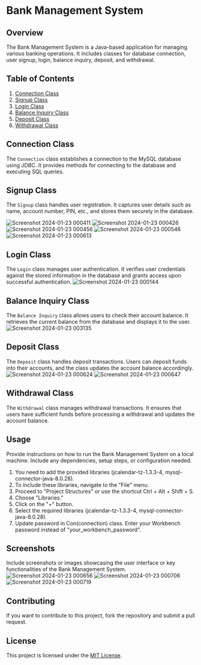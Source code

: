 # Bank Management System
## Overview

The Bank Management System is a Java-based application for managing various banking operations. It includes classes for database connection, user signup, login, balance inquiry, deposit, and withdrawal.

## Table of Contents
1. [Connection Class](#connection-class)
2. [Signup Class](#signup-class)
3. [Login Class](#login-class)
4. [Balance Inquiry Class](#balance-inquiry-class)
5. [Deposit Class](#deposit-class)
6. [Withdrawal Class](#withdrawal-class)

## Connection Class

The `Connection` class establishes a connection to the MySQL database using JDBC. It provides methods for connecting to the database and executing SQL queries.

## Signup Class

The `Signup` class handles user registration. It captures user details such as name, account number, PIN, etc., and stores them securely in the database.

![Screenshot 2024-01-23 000411](https://github.com/atomhudson/Bank-Management-System/assets/83460106/eed794de-d54b-484d-9d20-83676e5cb2c9)
![Screenshot 2024-01-23 000426](https://github.com/atomhudson/Bank-Management-System/assets/83460106/fb9d7635-d6c2-4309-8409-e1e708c562ff)
![Screenshot 2024-01-23 000456](https://github.com/atomhudson/Bank-Management-System/assets/83460106/5d6a1aea-0828-40c1-9588-03b66dc19b98)
![Screenshot 2024-01-23 000546](https://github.com/atomhudson/Bank-Management-System/assets/83460106/7346b758-14fe-45e4-afb9-363ea4242c64)
![Screenshot 2024-01-23 000613](https://github.com/atomhudson/Bank-Management-System/assets/83460106/408f91f1-a2ea-4130-893d-ee9dfd78fb92)

## Login Class

The `Login` class manages user authentication. It verifies user credentials against the stored information in the database and grants access upon successful authentication.
![Screenshot 2024-01-23 000144](https://github.com/atomhudson/Bank-Management-System/assets/83460106/b9a46393-e7c8-4513-b71d-f1bf1fb466c3)

## Balance Inquiry Class

The `Balance Inquiry` class allows users to check their account balance. It retrieves the current balance from the database and displays it to the user.
![Screenshot 2024-01-23 003135](https://github.com/atomhudson/Bank-Management-System/assets/83460106/9f026aa7-ffc8-4e07-9081-57ae8b21862e)

## Deposit Class

The `Deposit` class handles deposit transactions. Users can deposit funds into their accounts, and the class updates the account balance accordingly.
![Screenshot 2024-01-23 000624](https://github.com/atomhudson/Bank-Management-System/assets/83460106/35954386-61d3-469e-ae2a-f2e499d33e59)
![Screenshot 2024-01-23 000647](https://github.com/atomhudson/Bank-Management-System/assets/83460106/653032cc-5780-4673-b6c2-b82cb845cfde)

## Withdrawal Class

The `Withdrawal` class manages withdrawal transactions. It ensures that users have sufficient funds before processing a withdrawal and updates the account balance.

## Usage

Provide instructions on how to run the Bank Management System on a local machine. Include any dependencies, setup steps, or configuration needed.
1. You need to add the provided libraries (jcalendar-tz-1.3.3-4, mysql-connector-java-8.0.28).
2. To include these libraries, navigate to the "File" menu.
3. Proceed to "Project Structures" or use the shortcut Ctrl + Alt + Shift + S.
4. Choose "Libraries."
5. Click on the "+" button.
6. Select the required libraries (jcalendar-tz-1.3.3-4, mysql-connector-java-8.0.28).
7. Update password in Con(connection) class. Enter your Workbench password instead of "your_workbench_password".

## Screenshots

Include screenshots or images showcasing the user interface or key functionalities of the Bank Management System.
![Screenshot 2024-01-23 000656](https://github.com/atomhudson/Bank-Management-System/assets/83460106/16b885d8-4f1e-48f8-ba14-74af4a206bab)
![Screenshot 2024-01-23 000706](https://github.com/atomhudson/Bank-Management-System/assets/83460106/7fe1d380-e2c0-484a-93d6-c6476c6f003a)
![Screenshot 2024-01-23 000719](https://github.com/atomhudson/Bank-Management-System/assets/83460106/3927acf6-8bd8-4243-82d0-24dd67d9ac39)


## Contributing

If you want to contribute to this project, fork the repository and submit a pull request.

## License

This project is licensed under the [MIT License](LICENSE).
